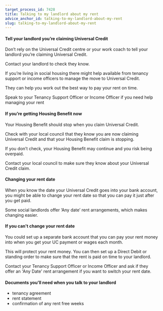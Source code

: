 ```yaml
---
target_process_id: 7428
title: Talking to my landlord about my rent
advice_anchor_id: talking-to-my-landlord-about-my-rent
slug: talking-to-my-landlord-about-my-rent
---
```

#### Tell your landlord you’re claiming Universal Credit

Don’t rely on the Universal Credit centre or your work coach to tell your landlord you’re claiming Universal Credit.

Contact your landlord to check they know.

If you’re living in social housing there might help available from tenancy support or income officers to manage the move to Universal Credit.

They can help you work out the best way to pay your rent on time.

Speak to your Tenancy Support Officer or Income Officer if you need help managing your rent

#### If you’re getting Housing Benefit now
Your Housing Benefit should stop when you claim Universal Credit.

Check with your local council that they know you are now claiming Universal Credit and that your Housing Benefit claim is stopping.

If you don’t check, your Housing Benefit may continue and you risk being overpaid.

Contact your local council to make sure they know about your Universal Credit claim.

#### Changing your rent date
When you know the date your Universal Credit goes into your bank account, you might be able to change your rent date so that you can pay it just after you get paid.

Some social landlords offer ‘Any date’ rent arrangements, which makes changing easier.

#### If you can't change your rent date
You could set up a separate bank account that you can pay your rent money into when you get your UC payment or wages each month.

This will protect your rent money. You can then set up a Direct Debit or standing order to make sure that the rent is paid on time to your landlord.

Contact your Tenancy Support Officer or Income Officer and ask if they offer an 'Any Date' rent arrangement if you want to switch your rent date.

#### Documents you’ll need when you talk to your landlord
* tenancy agreement
* rent statement
* confirmation of any rent free weeks
